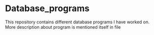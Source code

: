 # Database_programs
This repository contains different database programs I have worked on. More description about program is mentioned itself in file
